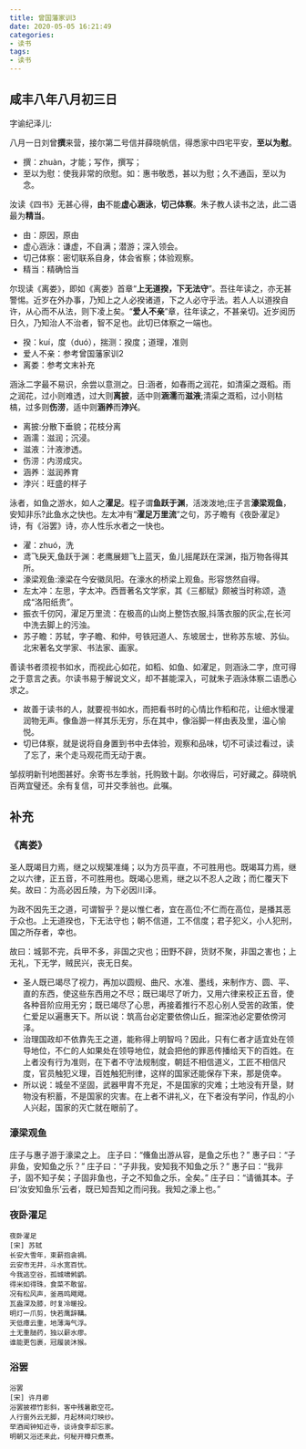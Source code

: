 ```yaml
---
title: 曾国藩家训3
date: 2020-05-05 16:21:49
categories:
- 读书
tags:
- 读书
---
```


## 咸丰八年八月初三日

字谕纪泽儿:

八月一日刘曾**撰**来营，接尔第二号信并薛晓帆信，得悉家中四宅平安，**至以为慰**。

- 撰：zhuàn，才能；写作，撰写；
- 至以为慰：使我非常的欣慰。如：惠书敬悉，甚以为慰；久不通函，至以为念。

汝读《四书》无甚心得，**由**不能**虚心涵泳**，**切己体察**。朱子教人读书之法，此二语最为**精当**。

- 由：原因，原由
- 虚心涵泳：谦虚，不自满；潜游；深入领会。
- 切己体察：密切联系自身，体会省察；体验观察。
- 精当：精确恰当

尔现读《离娄》，即如《离娄》首章“**上无道揆，下无法守**”。吾往年读之，亦无甚警惕。近岁在外办事，乃知上之人必揆诸道，下之人必守乎法。若人人以道揆自许，从心而不从法，则下凌上矣。“**爱人不亲**”章，往年读之，不甚亲切。近岁阅历日久，乃知治人不治者，智不足也。此切已体察之一端也。

- 揆：kuí，度（duó），揣测：揆度；道理，准则
- 爱人不亲：参考曾国藩家训2
- 离娄：参考文末补充

涵泳二字最不易识，余尝以意测之。日:涵者，如春雨之润花，如清渠之溉稻。雨之润花，过小则难透，过大则**离披**，适中则**涵濡**而**滋液**;清渠之溉稻，过小则枯槁，过多则**伤涝**，适中则**涵养**而**浡兴**。

- 离披:分散下垂貌；花枝分离
- 涵濡：滋润；沉浸。
- 滋液：汁液渗透。
- 伤涝：内涝成灾。
- 涵养：滋润养育
- 浡兴：旺盛的样子

泳者，如鱼之游水，如人之**濯足**。程子谓**鱼跃于渊**，活泼泼地;庄子言**濠梁观鱼**，安知非乐?此鱼水之快也。左太冲有“**濯足万里流**”之句，苏子瞻有《夜卧濯足》诗，有《浴罢》诗，亦人性乐水者之一快也。

- 濯：zhuó，洗
- 鸢飞戾天,鱼跃于渊：老鹰展翅飞上蓝天，鱼儿摇尾跃在深渊，指万物各得其所。
- 濠梁观鱼:濠梁在今安徽凤阳。在濠水的桥梁上观鱼。形容悠然自得。
- 左太冲：左思，字太冲。西晋著名文学家，其《三都赋》颇被当时称颂，造成“洛阳纸贵”。
- 振衣千仞冈，濯足万里流：在极高的山岗上整饬衣服,抖落衣服的灰尘,在长河中洗去脚上的污浊。
- 苏子瞻：苏轼，字子瞻、和仲，号铁冠道人、东坡居士，世称苏东坡、苏仙。北宋著名文学家、书法家、画家。

善读书者须视书如水，而视此心如花，如稻、如鱼、如濯足，则涵泳二字，庶可得之于意言之表。尔读书易于解说文义，却不甚能深入，可就朱子涵泳体察二语悉心求之。

- 故善于读书的人，就要视书如水，而把看书时的心情比作稻和花，让细水慢灌润物无声。像鱼游一样其乐无穷，乐在其中，像浴脚一样由表及里，温心愉悦。
- 切已体察，就是说将自身置到书中去体验，观察和品味，切不可读过看过，读了忘了，来个走马观花而无动于衷。

邹叔明新刊地图甚好。余寄书左季翁，托购致十副。尔收得后，可好藏之。薛晓帆百两宜璧还。余有复信，可并交季翁也。此嘱。

## 补充

### 《离娄》

圣人既竭目力焉，继之以规榘准绳；以为方员平直，不可胜用也。既竭耳力焉，继之以六律，正五音，不可胜用也。既竭心思焉，继之以不忍人之政；而仁覆天下矣。故曰：为高必因丘陵，为下必因川泽。

为政不因先王之道，可谓智乎？是以惟仁者，宜在高位;不仁而在高位，是播其恶于众也。上无道揆也，下无法守也；朝不信道，工不信度；君子犯义，小人犯刑，国之所存者，幸也。

故曰：城郭不完，兵甲不多，非国之灾也；田野不辟，货财不聚，非国之害也；上无礼，下无学，贼民兴，丧无日矣。

- 圣人既已竭尽了视力，再加以圆规、曲尺、水准、墨线，来制作方、圆、平、直的东西，使这些东西用之不尽；既已竭尽了听力，又用六律来校正五音，使各种音阶应用无穷；既已竭尽了心思，再接着推行不忍心别人受苦的政策，使仁爱足以遍惠天下。所以说：筑高台必定要依傍山丘，掘深池必定要依傍河泽。
- 治理国政却不依靠先王之道，能称得上明智吗？因此，只有仁者才适宜处在领导地位，不仁的人如果处在领导地位，就会把他的罪恶传播给天下的百姓。在上者没有行为准则，在下者不守法规制度，朝廷不相信道义，工匠不相信尺度，官员触犯义理，百姓触犯刑律，这样的国家还能保存下来，那是侥幸。
- 所以说：城垒不坚固，武器甲胄不充足，不是国家的灾难；土地没有开垦，财物没有积蓄，不是国家的灾害。在上者不讲礼义，在下者没有学问，作乱的小人兴起，国家的灭亡就在眼前了。

### 濠梁观鱼

庄子与惠子游于濠梁之上。
庄子曰：“儵鱼出游从容，是鱼之乐也？”
惠子曰：“子非鱼，安知鱼之乐？”
庄子曰：“子非我，安知我不知鱼之乐？”
惠子曰：“我非子，固不知子矣；子固非鱼也，子之不知鱼之乐，全矣。”
庄子曰：“请循其本。子曰‘汝安知鱼乐’云者，既已知吾知之而问我。我知之濠上也。”

### 夜卧濯足

```log
夜卧濯足
[宋] 苏轼
长安大雪年，束薪抱衾裯。
云安市无井，斗水宽百忧。
今我逃空谷，孤城啸鸺鹠。
得米如得珠，食菜不敢留。
况有松风声，釜鬲鸣飕飕。
瓦盎深及膝，时复冷暖投。
明灯一爪剪，快若鹰辞鞲。
天低瘴云重，地薄海气浮。
土无重膇药，独以薪水瘳。
谁能更包裹，冠履装沐猴。
```

### 浴罢

```log
浴罢
[宋] 许月卿
浴罢披襟竹影斜，客中残暑散空花。
人行窗外云无脚，月起林间灯映纱。
举酒闻钟知近寺，谈诗食李却忘家。
明朝又浴还来此，何秘开樽只煮茶。
```

